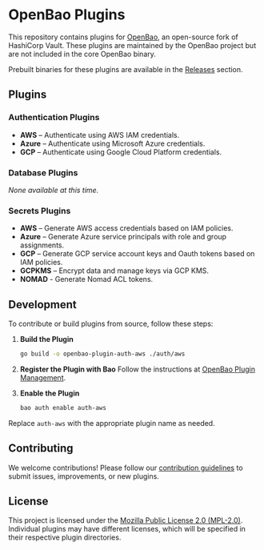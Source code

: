 # OpenBao Plugins

This repository contains plugins for
[OpenBao](https://github.com/openbao/openbao), an open-source fork of HashiCorp
Vault. These plugins are maintained by the OpenBao project but are not included
in the core OpenBao binary.

Prebuilt binaries for these plugins are available in the [Releases](https://github.com/openbao/openbao-plugins/releases) section.

## Plugins

### Authentication Plugins
- **AWS** – Authenticate using AWS IAM credentials.
- **Azure** – Authenticate using Microsoft Azure credentials.
- **GCP** – Authenticate using Google Cloud Platform credentials.

### Database Plugins
_None available at this time._

### Secrets Plugins
- **AWS** – Generate AWS access credentials based on IAM policies.
- **Azure** – Generate Azure service principals with role and group assignments.
- **GCP** – Generate GCP service account keys and Oauth tokens based on IAM policies.
- **GCPKMS** – Encrypt data and manage keys via GCP KMS.
- **NOMAD** - Generate Nomad ACL tokens.

## Development

To contribute or build plugins from source, follow these steps:

1. **Build the Plugin**

   ```sh
   go build -o openbao-plugin-auth-aws ./auth/aws
   ```

2. **Register the Plugin with Bao**
   Follow the instructions at [OpenBao Plugin Management](https://openbao.org/docs/plugins/plugin-management/).

3. **Enable the Plugin**

   ```sh
   bao auth enable auth-aws
   ```

Replace `auth-aws` with the appropriate plugin name as needed.


## Contributing

We welcome contributions! Please follow our [contribution
guidelines](https://github.com/openbao/openbao/blob/main/CONTRIBUTING.md) to
submit issues, improvements, or new plugins.

## License

This project is licensed under the [Mozilla Public License 2.0
(MPL-2.0)](LICENSE). Individual plugins may have different licenses, which will
be specified in their respective plugin directories.

